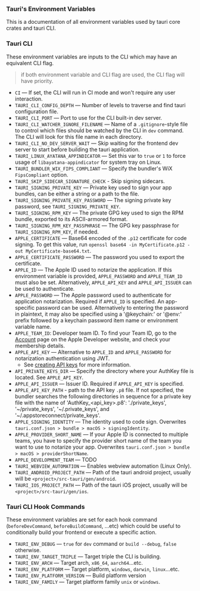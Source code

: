 ### Tauri's Environment Variables

This is a documentation of all environment variables used by tauri core crates and tauri CLI.

### Tauri CLI

These environment variables are inputs to the CLI which may have an equivalent CLI flag.

> if both environment variable and CLI flag are used, the CLI flag will have priority.

- `CI` — If set, the CLI will run in CI mode and won't require any user interaction.
- `TAURI_CLI_CONFIG_DEPTH` — Number of levels to traverse and find tauri configuration file.
- `TAURI_CLI_PORT` — Port to use for the CLI built-in dev server.
- `TAURI_CLI_WATCHER_IGNORE_FILENAME` — Name of a `.gitignore`-style file to control which files should be watched by the CLI in `dev` command. The CLI will look for this file name in each directory.
- `TAURI_CLI_NO_DEV_SERVER_WAIT` — Skip waiting for the frontend dev server to start before building the tauri application.
- `TAURI_LINUX_AYATANA_APPINDICATOR` — Set this var to `true` or `1` to force usage of `libayatana-appindicator` for system tray on Linux.
- `TAURI_BUNDLER_WIX_FIPS_COMPLIANT` — Specify the bundler's WiX `FipsCompliant` option.
- `TAURI_SKIP_SIDECAR_SIGNATURE_CHECK` - Skip signing sidecars.
- `TAURI_SIGNING_PRIVATE_KEY` — Private key used to sign your app bundles, can be either a string or a path to the file.
- `TAURI_SIGNING_PRIVATE_KEY_PASSWORD` — The signing private key password, see `TAURI_SIGNING_PRIVATE_KEY`.
- `TAURI_SIGNING_RPM_KEY` — The private GPG key used to sign the RPM bundle, exported to its ASCII-armored format.
- `TAURI_SIGNING_RPM_KEY_PASSPHRASE` — The GPG key passphrase for `TAURI_SIGNING_RPM_KEY`, if needed.
- `APPLE_CERTIFICATE` — Base64 encoded of the `.p12` certificate for code signing. To get this value, run `openssl base64 -in MyCertificate.p12 -out MyCertificate-base64.txt`.
- `APPLE_CERTIFICATE_PASSWORD` — The password you used to export the certificate.
- `APPLE_ID` — The Apple ID used to notarize the application. If this environment variable is provided, `APPLE_PASSWORD` and `APPLE_TEAM_ID` must also be set. Alternatively, `APPLE_API_KEY` and `APPLE_API_ISSUER` can be used to authenticate.
- `APPLE_PASSWORD` — The Apple password used to authenticate for application notarization. Required if `APPLE_ID` is specified. An app-specific password can be used. Alternatively to entering the password in plaintext, it may also be specified using a '@keychain:' or '@env:' prefix followed by a keychain password item name or environment variable name.
- `APPLE_TEAM_ID`: Developer team ID. To find your Team ID, go to the [Account](https://developer.apple.com/account) page on the Apple Developer website, and check your membership details.
- `APPLE_API_KEY` — Alternative to `APPLE_ID` and `APPLE_PASSWORD` for notarization authentication using JWT.
  - See [creating API keys](https://developer.apple.com/documentation/appstoreconnectapi/creating_api_keys_for_app_store_connect_api) for more information.
- `API_PRIVATE_KEYS_DIR` — Specify the directory where your AuthKey file is located. See `APPLE_API_KEY`.
- `APPLE_API_ISSUER` — Issuer ID. Required if `APPLE_API_KEY` is specified.
- `APPLE_API_KEY_PATH` - path to the API key `.p8` file. If not specified, the bundler searches the following directories in sequence for a private key file with the name of 'AuthKey\_<api_key>.p8': './private_keys', '~/private_keys', '~/.private_keys', and '~/.appstoreconnect/private_keys'.
- `APPLE_SIGNING_IDENTITY` — The identity used to code sign. Overwrites `tauri.conf.json > bundle > macOS > signingIdentity`.
- `APPLE_PROVIDER_SHORT_NAME` — If your Apple ID is connected to multiple teams, you have to specify the provider short name of the team you want to use to notarize your app. Overwrites `tauri.conf.json > bundle > macOS > providerShortName`.
- `APPLE_DEVELOPMENT_TEAM` — TODO
- `TAURI_WEBVIEW_AUTOMATION` — Enables webview automation (Linux Only).
- `TAURI_ANDROID_PROJECT_PATH` — Path of the tauri android project, usually will be `<project>/src-tauri/gen/android`.
- `TAURI_IOS_PROJECT_PATH` — Path of the tauri iOS project, usually will be `<project>/src-tauri/gen/ios`.

### Tauri CLI Hook Commands

These environment variables are set for each hook command (`beforeDevCommand`, `beforeBuildCommand`, ...etc) which could be useful to conditionally build your frontend or execute a specific action.

- `TAURI_ENV_DEBUG` — `true` for `dev` command or `build --debug`, `false` otherwise.
- `TAURI_ENV_TARGET_TRIPLE` — Target triple the CLI is building.
- `TAURI_ENV_ARCH` — Target arch, `x86_64`, `aarch64`...etc.
- `TAURI_ENV_PLATFORM` — Target platform, `windows`, `darwin`, `linux`...etc.
- `TAURI_ENV_PLATFORM_VERSION` — Build platform version
- `TAURI_ENV_FAMILY` — Target platform family `unix` or `windows`.
